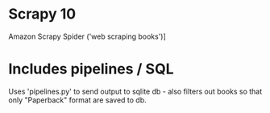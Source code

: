 # Scrapy 10
Amazon Scrapy Spider ('web scraping books')]

# Includes pipelines / SQL

Uses 'pipelines.py' to send output to sqlite db - also filters out books so that only "Paperback" format are saved to db.
